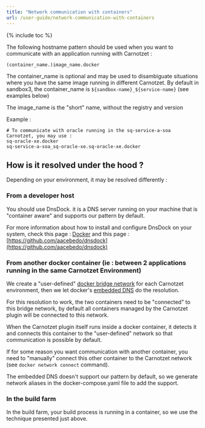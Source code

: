 ```yaml
---
title: "Network communication with containers"
url: /user-guide/network-communication-with-containers
---
```


{% include toc %}

The following hostname pattern should be used when you want to communicate with an application running with Carnotzet :
```
(container_name.)image_name.docker
```

The container_name is optional and may be used to disambiguate situations where you have the same image running in different Carnotzet. By default in sandbox3, the container_name is `${sandbox-name}_${service-name}` (see examples below)

The image_name is the "short" name, without the registry and version

Example :
```
# To communicate with oracle running in the sq-service-a-soa Carnotzet, you may use :
sq-oracle-xe.docker
sq-service-a-soa_sq-oracle-xe.sq-oracle-xe.docker
```

## How is it resolved under the hood ?
  
Depending on your environment, it may be resolved differently :

### From a developer host

You should use DnsDock. it is a DNS server running on your machine that is "container aware" and supports our pattern by default.

For more information about how to install and configure DnsDock on your system, check this page : 
[Docker]() and this page : [https://github.com/aacebedo/dnsdock](https://github.com/aacebedo/dnsdock)

### From another docker container (ie : between 2 applications running in the same Carnotzet Environment)

We create a "user-defined" [docker bridge network](https://docs.docker.com/engine/userguide/networking/) for each Carnotzet environment, then we let docker's [embedded DNS](https://docs.docker.com/engine/userguide/networking/configure-dns/) do the resolution.

For this resolution to work, the two containers need to be "connected" to this bridge network, by default all containers managed by the Carnotzet plugin will be connected to this network.

When the Carnotzet plugin itself runs inside a docker container, it detects it and connects this container to the "user-defined" network so that communication is possible by default.

If for some reason you want communication with another container, you need to "manually" connect this other container to the Carnotzet network (see `docker network connect` command).

The embedded DNS doesn't support our pattern by default, so we generate network aliases in the docker-compose.yaml file to add the support. 

### In the build farm

In the build farm, your build process is running in a container, so we use the technique presented just above.
